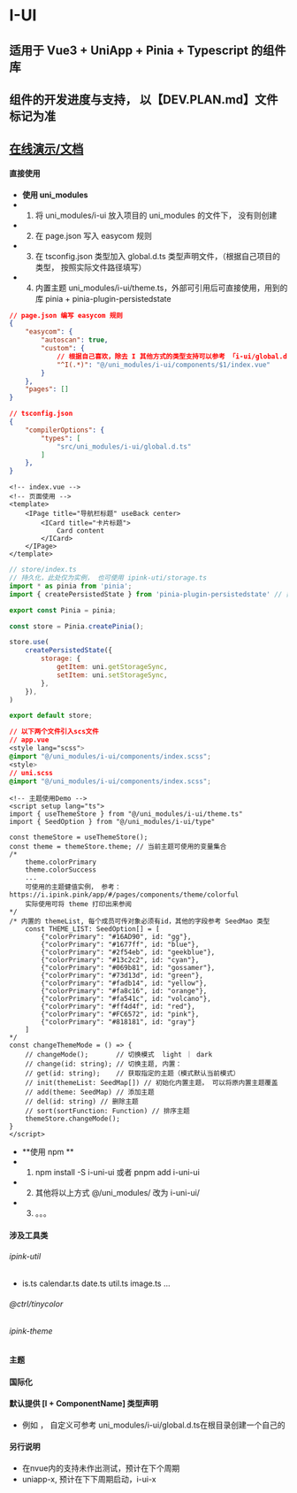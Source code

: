 # I-UI

## 适用于 Vue3 + UniApp + Pinia + Typescript 的组件库

## 组件的开发进度与支持， 以【DEV.PLAN.md】文件标记为准

## [在线演示/文档](https://i.ilive.live/component)


#### 直接使用
* **使用 uni_modules**
* 1. 将 uni_modules/i-ui 放入项目的 uni_modules 的文件下， 没有则创建
* 2. 在 page.json 写入 easycom 规则
* 3. 在 tsconfig.json 类型加入 global.d.ts 类型声明文件，（根据自己项目的类型， 按照实际文件路径填写）
* 4. 内置主题 uni_modules/i-ui/theme.ts，外部可引用后可直接使用，用到的库 pinia + pinia-plugin-persistedstate

```json
// page.json 编写 easycom 规则
{
    "easycom": {
		"autoscan": true,
		"custom": {
            // 根据自己喜欢，除去 I 其他方式的类型支持可以参考 「i-ui/global.d.ts」
            "^I(.*)": "@/uni_modules/i-ui/components/$1/index.vue"
		}
	},
    "pages": []
}
```
```json
// tsconfig.json
{
    "compilerOptions": {
        "types": [
            "src/uni_modules/i-ui/global.d.ts"
        ]
    },
}
```
```Vue3
<!-- index.vue -->
<!-- 页面使用 -->
<template>
    <IPage title="导航栏标题" useBack center>
        <ICard title="卡片标题">
            Card content
        </ICard>
    </IPage>
</template>
```
```js
// store/index.ts
// 持久化，此处仅为实例， 也可使用 ipink-uti/storage.ts
import * as pinia from 'pinia';
import { createPersistedState } from 'pinia-plugin-persistedstate' // 数据持久化

export const Pinia = pinia;

const store = Pinia.createPinia();

store.use(
    createPersistedState({
		storage: {
		    getItem: uni.getStorageSync,
		    setItem: uni.setStorageSync,
		},
    }),
)

export default store;
```
```css
// 以下两个文件引入scs文件
// app.vue 
<style lang="scss">
@import "@/uni_modules/i-ui/components/index.scss";
<style>
// uni.scss 
@import "@/uni_modules/i-ui/components/index.scss";
```

```vue3
<!-- 主题使用Demo -->
<script setup lang="ts">
import { useThemeStore } from "@/uni_modules/i-ui/theme.ts"
import { SeedOption } from "@/uni_modules/i-ui/type"

const themeStore = useThemeStore();
const theme = themeStore.theme; // 当前主题可使用的变量集合
/*
    theme.colorPrimary
    theme.colorSuccess
    ... 
    可使用的主题健值实例， 参考：https://i.ipink.pink/app/#/pages/components/theme/colorful
    实际使用可将 theme 打印出来参阅
*/
/* 内置的 themeList, 每个成员可传对象必须有id，其他的字段参考 SeedMao 类型
    const THEME_LIST: SeedOption[] = [
        {"colorPrimary": "#16AD90", id: "gg"},
        {"colorPrimary": "#1677ff", id: "blue"},
        {"colorPrimary": "#2f54eb", id: "geekblue"},
        {"colorPrimary": "#13c2c2", id: "cyan"},
        {"colorPrimary": "#069b81", id: "gossamer"},
        {"colorPrimary": "#73d13d", id: "green"},
        {"colorPrimary": "#fadb14", id: "yellow"},
        {"colorPrimary": "#fa8c16", id: "orange"},
        {"colorPrimary": "#fa541c", id: "volcano"},
        {"colorPrimary": "#ff4d4f", id: "red"},
        {"colorPrimary": "#FC6572", id: "pink"},
        {"colorPrimary": "#818181", id: "gray"}
    ]
*/
const changeThemeMode = () => {
    // changeMode();       // 切换模式  light ｜ dark
    // change(id: string); // 切换主题, 内置： 
    // get(id: string);    // 获取指定的主题（模式默认当前模式）
    // init(themeList: SeedMap[]) // 初始化内置主题， 可以将原内置主题覆盖
    // add(theme: SeedMap) // 添加主题
    // del(id: string) // 删除主题
    // sort(sortFunction: Function) // 排序主题
    themeStore.changeMode();
}
</script>
```


* **使用 npm **
* 1. npm install -S i-uni-ui  或者  pnpm add i-uni-ui
* 2. 其他将以上方式 @/uni_modules/ 改为 i-uni-ui/
* 3. 。。。

#### 涉及工具类
###### ipink-util 
* is.ts calendar.ts date.ts util.ts image.ts ...
###### @ctrl/tinycolor
###### ipink-theme 


#### 主题

#### 国际化

#### 默认提供 [I + ComponentName] 类型声明
* 例如 <IPicker />， 自定义可参考 uni_modules/i-ui/global.d.ts在根目录创建一个自己的

#### 另行说明
* 在nvue内的支持未作出测试，预计在下个周期
* uniapp-x, 预计在下下周期启动，i-ui-x
